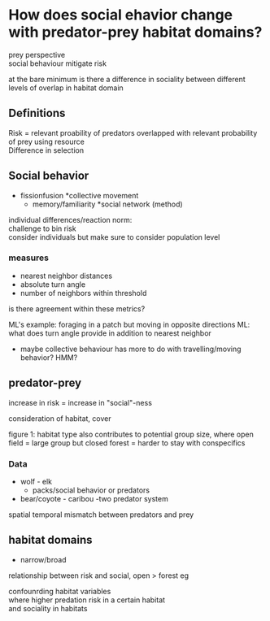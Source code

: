 # How does **social ehavior** change with **predator-prey** **habitat domains**?

prey perspective  
social behaviour mitigate risk  


at the bare minimum is there a difference in sociality between different levels of overlap in habitat domain

## Definitions
Risk = relevant proability of predators overlapped with relevant probability of prey using resource  
Difference in selection  

## Social behavior

* fissionfusion
*collective movement 
	- memory/familiarity
*social network (method)


individual differences/reaction norm:   
challenge to bin risk  
consider individuals but make sure to consider population level  

### measures

* nearest neighbor distances
* absolute turn angle
* number of neighbors within threshold

is there agreement within these metrics?

ML's example: foraging in a patch but moving in opposite directions
ML: what does turn angle provide in addition to nearest neighbor

* maybe collective behaviour has more to do with travelling/moving behavior? HMM?


## predator-prey

increase in risk = increase in "social"-ness

consideration of habitat, cover

figure 1: habitat type also contributes to potential group size, where open field = large group but closed forest  = 
harder to 
stay with conspecifics




### Data

* wolf - elk
	- packs/social behavior or predators
* bear/coyote - caribou
	-two predator system

spatial temporal mismatch between predators and prey


## habitat domains

* narrow/broad


relationship between risk and social, open > forest eg


confounrding habitat variables  
where higher predation risk in a certain habitat    
and sociality in habitats  


